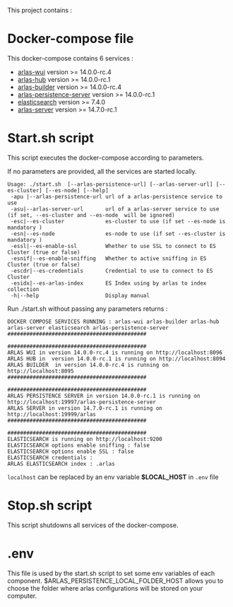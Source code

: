 This project contains :

# Docker-compose file
This docker-compose contains 6 services :
- [arlas-wui](https://github.com/gisaia/ARLAS-wui) version >= 14.0.0-rc.4
- [arlas-hub](https://github.com/gisaia/ARLAS-wui-hub) version >= 14.0.0-rc.1
- [arlas-builder](https://github.com/gisaia/ARLAS-wui-builder) version >= 14.0.0-rc.4
- [arlas-persistence-server](https://github.com/gisaia/ARLAS-persistence) version >= 14.0.0-rc.1
- [elasticsearch](https://github.com/elastic/elasticsearch) version >= 7.4.0
- [arlas-server](https://github.com/gisaia/ARLAS-server) version >= 14.7.0-rc.1

# Start.sh script
This script executes the docker-compose according to parameters.

If no parameters are provided, all the services are started locally.

````
Usage: ./start.sh  [--arlas-persistence-url] [--arlas-server-url] [--es-cluster] [--es-node] [--help]
 -apu |--arlas-persistence-url url of a arlas-persistence service to use
 -asu|--arlas-server-url       url of a arlas-server service to use (if set, --es-cluster and --es-node  will be ignored)
 -esc|--es-cluster             es-cluster to use (if set --es-node is mandatory )
 -esn|--es-node                es-node to use (if set --es-cluster is mandatory ) 
 -essl|--es-enable-ssl         Whether to use SSL to connect to ES Cluster (true or false)
 -esnif|--es-enable-sniffing   Whether to active sniffing in ES Cluster (true or false)
 -escdr|--es-credentials       Credential to use to connect to ES Cluster
 -esidx|--es-arlas-index       ES Index using by arlas to index collection
 -h|--help                     Display manual 
 ````

Run ./start.sh without passing any parameters returns :

````
DOCKER COMPOSE SERVICES RUNNING : arlas-wui arlas-builder arlas-hub arlas-server elasticsearch arlas-persistence-server
############################################
                                            
############################################
ARLAS WUI in version 14.0.0-rc.4 is running on http://localhost:8096
ARLAS HUB in  version 14.0.0-rc.1 is running on http://localhost:8094
ARLAS BUILDER  in version 14.0.0-rc.4 is running on http://localhost:8095
############################################
                                            
############################################
ARLAS PERSISTENCE SERVER in version 14.0.0-rc.1 is running on http://localhost:19997/arlas-persistence-server
ARLAS SERVER in version 14.7.0-rc.1 is running on http://localhost:19999/arlas
############################################
                                            
############################################
ELASTICSEARCH is running on http://localhost:9200
ELASTICSEARCH options enable sniffing : false
ELASTICSEARCH options enable SSL : false
ELASTICSEARCH credentials :
ARLAS ELASTICSEARCH index : .arlas
````
```localhost``` can be replaced by an env variable __$LOCAL_HOST__ in `.env` file

# Stop.sh script
This script shutdowns all services of the docker-compose.

# .env
This file is used by the start.sh script to set some env variables of each component.
$ARLAS_PERSISTENCE_LOCAL_FOLDER_HOST allows you to choose the folder where arlas configurations will be stored on your computer.
